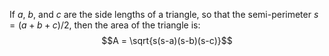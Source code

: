 If $a$, $b$, and $c$ are the side lengths of a triangle, so that the
semi-perimeter $s=(a+b+c)/2$, then the area of the triangle is:
$$A = \sqrt{s(s-a)(s-b)(s-c)}$$
